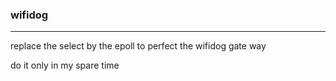 ### wifidog

---------

replace the select by the epoll to perfect the wifidog gate way

do it only in my spare time


